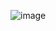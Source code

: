 ![image](https://github.com/companyakis/flutter-bootcamp-2024/assets/77589867/2d8543b1-48b4-484d-aeba-0e679f98c155)
